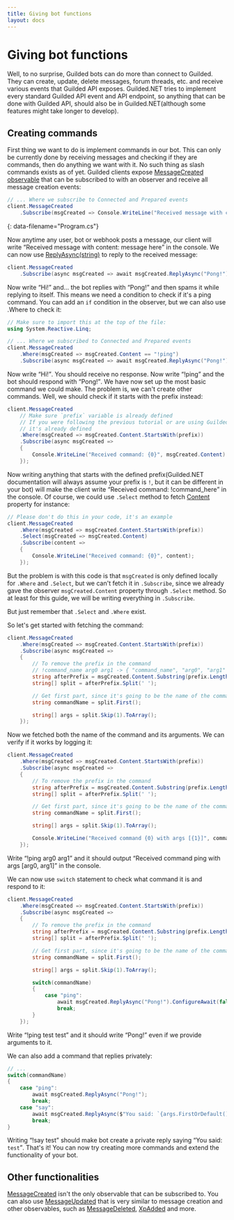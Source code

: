 ```yaml
---
title: Giving bot functions
layout: docs
---
```


# Giving bot functions

Well, to no surprise, Guilded bots can do more than connect to Guilded. They can create, update, delete messages, forum threads, etc. and receive various events that Guilded API exposes. Guilded.NET tries to implement every standard Guilded API event and API endpoint, so anything that can be done with Guilded API, should also be in Guilded.NET(although some features might take longer to develop).

## Creating commands

First thing we want to do is implement commands in our bot. This can only be currently done by receiving messages and checking if they are commands, then do anything we want with it. No such thing as slash commands exists as of yet. Guilded clients expose [MessageCreated observable](/references/AbstractGuildedClient_MessageCreated) that can be subscribed to with an observer and receive all message creation events:

```csharp
// ... Where we subscribe to Connected and Prepared events
client.MessageCreated
    .Subscribe(msgCreated => Console.WriteLine("Received message with content: {0}", msgCreated.Content));
```
{: data-filename="Program.cs"}

Now anytime any user, bot or webhook posts a message, our client will write <q>Received message with content: message here</q> in the console. We can now use [ReplyAsync(string)](/references/MessageEvent_ReplyAsync(string)) to reply to the received message:

```csharp
client.MessageCreated
    .Subscribe(async msgCreated => await msgCreated.ReplyAsync("Pong!").ConfigureAwait(false));
```

Now write <q>Hi!</q> and... the bot replies with <q>Pong!</q> and then spams it while replying to itself. This means we need a condition to check if it's a ping command. You can add an `if` condition in the observer, but we can also use <c>.Where</c> to check it:

```csharp
// Make sure to import this at the top of the file:
using System.Reactive.Linq;

// ... Where we subscribed to Connected and Prepared events
client.MessageCreated
    .Where(msgCreated => msgCreated.Content == "!ping")
    .Subscribe(async msgCreated => await msgCreated.ReplyAsync("Pong!").ConfigureAwait(false));
```

Now write <q>Hi!</q>. You should receive no response. Now write <q>!ping</q> and the bot should respond with <q>Pong!</q>. We have now set up the most basic command we could make. The problem is, we can't create other commands. Well, we should check if it starts with the prefix instead:

```csharp
client.MessageCreated
    // Make sure `prefix` variable is already defined
    // If you were following the previous tutorial or are using Guilded.NET template,
    // it's already defined
    .Where(msgCreated => msgCreated.Content.StartsWith(prefix))
    .Subscribe(async msgCreated =>
    {
        Console.WriteLine("Received command: {0}", msgCreated.Content)
    });
```

Now writing anything that starts with the defined prefix(Guilded.NET documentation will always assume your prefix is `!`, but it can be different in your bot) will make the client write <q>Received command: !command_here</q> in the console. Of course, we could use `.Select` method to fetch [Content](/references/MessageEvent_Content) property for instance:

```csharp
// Please don't do this in your code, it's an example
client.MessageCreated
    .Where(msgCreated => msgCreated.Content.StartsWith(prefix))
    .Select(msgCreated => msgCreated.Content)
    .Subscribe(content =>
    {
        Console.WriteLine("Received command: {0}", content);
    });
```

But the problem is with this code is that `msgCreated` is only defined locally for `.Where` and `.Select`, but we can't fetch it in `.Subscribe`, since we already gave the observer `msgCreated.Content` property through `.Select` method. So at least for this guide, we will be writing everything in `.Subscribe`.

But just remember that `.Select` and `.Where` exist.

So let's get started with fetching the command:

```csharp
client.MessageCreated
    .Where(msgCreated => msgCreated.Content.StartsWith(prefix))
    .Subscribe(async msgCreated =>
    {
        // To remove the prefix in the command
        // !command_name arg0 arg1 -> { "command_name", "arg0", "arg1" }
        string afterPrefix = msgCreated.Content.Substring(prefix.Length);
        string[] split = afterPrefix.Split(' ');

        // Get first part, since it's going to be the name of the command
        string commandName = split.First();

        string[] args = split.Skip(1).ToArray();
    });
```

Now we fetched both the name of the command and its arguments. We can verify if it works by logging it:

```csharp
client.MessageCreated
    .Where(msgCreated => msgCreated.Content.StartsWith(prefix))
    .Subscribe(async msgCreated =>
    {
        // To remove the prefix in the command
        string afterPrefix = msgCreated.Content.Substring(prefix.Length);
        string[] split = afterPrefix.Split(' ');

        // Get first part, since it's going to be the name of the command
        string commandName = split.First();

        string[] args = split.Skip(1).ToArray();

        Console.WriteLine("Received command {0} with args [{1}]", commandName, string.Join(", ", args));
    });
```

Write <q>!ping arg0 arg1</q> and it should output <q>Received command ping with args [arg0, arg1]</q> in the console.

We can now use `switch` statement to check what command it is and respond to it:

```csharp
client.MessageCreated
    .Where(msgCreated => msgCreated.Content.StartsWith(prefix))
    .Subscribe(async msgCreated =>
    {
        // To remove the prefix in the command
        string afterPrefix = msgCreated.Content.Substring(prefix.Length);
        string[] split = afterPrefix.Split(' ');

        // Get first part, since it's going to be the name of the command
        string commandName = split.First();

        string[] args = split.Skip(1).ToArray();

        switch(commandName)
        {
            case "ping":
                await msgCreated.ReplyAsync("Pong!").ConfigureAwait(false);
                break;
        }
    });
```

Write <q>!ping test test</q> and it should write <q>Pong!</q> even if we provide arguments to it.

We can also add a command that replies privately:

```csharp
// ...
switch(commandName)
{
    case "ping":
        await msgCreated.ReplyAsync("Pong!");
        break;
    case "say":
        await msgCreated.ReplyAsync($"You said: `{args.FirstOrDefault()}`", isPrivate: true).ConfigureAwait(false);
        break;
}
```

Writing <q>!say test</q> should make bot create a private reply saying <q>You said: `test`</q>. That's it! You can now try creating more commands and extend the functionality of your bot.

## Other functionalities

[MessageCreated](AbstractGuildedClient_MessageCreated) isn't the only observable that can be subscribed to. You can also use [MessageUpdated](AbstractGuildedClient_MessageUpdated) that is very similar to message creation and other observables, such as [MessageDeleted](AbstractGuildedClient_MessageDeleted), [XpAdded](AbstractGuildedClient_XpAdded) and more.